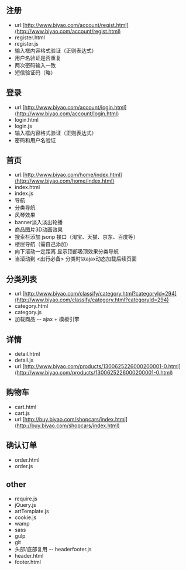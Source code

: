 ## 注册 ##
- url:[http://www.biyao.com/account/regist.html](http://www.biyao.com/account/regist.html)
- register.html
- register.js
- 输入框内容格式验证（正则表达式）
- 用户名验证是否重复
- 两次密码输入一致
- 短信验证码（略）
## 登录 ##
- url:[http://www.biyao.com/account/login.html](http://www.biyao.com/account/login.html)
- login.html
- login.js
- 输入框内容格式验证（正则表达式）
- 密码和用户名验证
## 首页 ##
- url:[http://www.biyao.com/home/index.html](http://www.biyao.com/home/index.html)
- index.html
- index.js
- 导航
- 分类导航
- 风琴效果
- banner淡入淡出轮播
- 商品图片3D动画效果
- 搜索栏添加 jsonp 接口（淘宝、天猫、京东、百度等）
- 楼层导航（需自己添加）
- 向下滚动一定距离 显示顶部吸顶效果分类导航
- 当滚动到 <出行必备> 分类时以ajax动态加载后续页面
## 分类列表 ##
- url:[http://www.biyao.com/classify/category.html?categoryId=294](http://www.biyao.com/classify/category.html?categoryId=294)
- category.html
- category.js
- 加载商品 -- ajax + 模板引擎 
## 详情 ##
- detail.html
- detail.js
- url:[http://www.biyao.com/products/1300625226000200001-0.html](http://www.biyao.com/products/1300625226000200001-0.html)
## 购物车 ##
- cart.html
- cart.js
- url:[http://buy.biyao.com/shopcars/index.html](http://buy.biyao.com/shopcars/index.html)
## 确认订单 ##
- order.html
- order.js
## other ##
- require.js
- jQuery.js 
- artTemplate.js
- cookie.js
- wamp
- sass
- gulp
- git
- 头部/底部复用 -- headerfooter.js
- header.html
- footer.html
